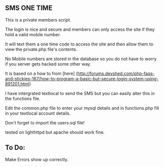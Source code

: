 SMS ONE TIME
-------------


This is a private members script.

The login is nice and secure and members can only access the site if they hold a valid mobile number.

It will text them a one time code to access the site and then allow them to view the private.php file's contents.

No Mobile numbers are stored in the database so you do not have to worry if you server gets hacked some other way.

It is based on a how to from [here] (http://forums.devshed.com/php-faqs-and-stickies-167/how-to-program-a-basic-but-secure-login-system-using-891201.html)

I have intergrated textlocal to send the SMS but you can easily alter this in the functions file.



Edit the common.php file to enter your mysql details and in functions.php fill in your textlocal account details.

Don't forget to import the users.sql file!

tested on lighthttpd but apache should work fine.



To Do:
-----

Make Errors show up correctly.
